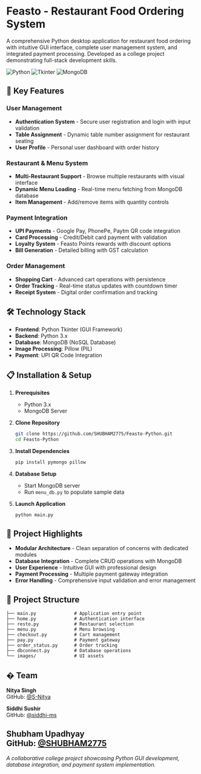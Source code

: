 
# Feasto - Restaurant Food Ordering System

A comprehensive Python desktop application for restaurant food ordering with intuitive GUI interface, complete user management system, and integrated payment processing. Developed as a college project demonstrating full-stack development skills.

![Python](https://img.shields.io/badge/Python-3.x-blue.svg)
![Tkinter](https://img.shields.io/badge/GUI-Tkinter-green.svg)
![MongoDB](https://img.shields.io/badge/Database-MongoDB-brightgreen.svg)

## 🚀 Key Features

### User Management
- **Authentication System** - Secure user registration and login with input validation
- **Table Assignment** - Dynamic table number assignment for restaurant seating
- **User Profile** - Personal user dashboard with order history

### Restaurant & Menu System
- **Multi-Restaurant Support** - Browse multiple restaurants with visual interface
- **Dynamic Menu Loading** - Real-time menu fetching from MongoDB database
- **Item Management** - Add/remove items with quantity controls

### Payment Integration
- **UPI Payments** - Google Pay, PhonePe, Paytm QR code integration
- **Card Processing** - Credit/Debit card payment with validation
- **Loyalty System** - Feasto Points rewards with discount options
- **Bill Generation** - Detailed billing with GST calculation

### Order Management
- **Shopping Cart** - Advanced cart operations with persistence
- **Order Tracking** - Real-time status updates with countdown timer
- **Receipt System** - Digital order confirmation and tracking

## 🛠️ Technology Stack

- **Frontend**: Python Tkinter (GUI Framework)
- **Backend**: Python 3.x
- **Database**: MongoDB (NoSQL Database)
- **Image Processing**: Pillow (PIL)
- **Payment**: UPI QR Code Integration

## 📋 Installation & Setup

1. **Prerequisites**
   - Python 3.x
   - MongoDB Server

2. **Clone Repository**
   ```bash
   git clone https://github.com/SHUBHAM2775/Feasto-Python.git
   cd Feasto-Python
   ```

3. **Install Dependencies**
   ```bash
   pip install pymongo pillow
   ```

4. **Database Setup**
   - Start MongoDB server
   - Run `menu_db.py` to populate sample data

5. **Launch Application**
   ```bash
   python main.py
   ```

## 🎯 Project Highlights

- **Modular Architecture** - Clean separation of concerns with dedicated modules
- **Database Integration** - Complete CRUD operations with MongoDB
- **User Experience** - Intuitive GUI with professional design
- **Payment Processing** - Multiple payment gateway integration
- **Error Handling** - Comprehensive input validation and error management

## 📁 Project Structure

```
├── main.py              # Application entry point
├── home.py              # Authentication interface
├── resto.py             # Restaurant selection
├── menu.py              # Menu browsing
├── checkout.py          # Cart management
├── pay.py               # Payment gateway
├── order_status.py      # Order tracking
├── dbconnect.py         # Database operations
└── images/              # UI assets
```

## � Team


**Nitya Singh**  
GitHub: [@S-Nitya](https://github.com/S-Nitya)

**Siddhi Sushir**  
GitHub: [@siddhi-ms](https://github.com/siddhi-ms)

**Shubham Upadhyay**  
GitHub: [@SHUBHAM2775](https://github.com/SHUBHAM2775)
---
*A collaborative college project showcasing Python GUI development, database integration, and payment system implementation.*
